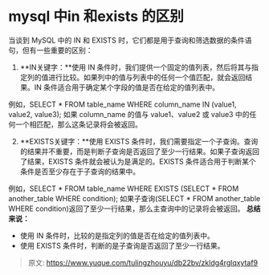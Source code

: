 # mysql 中in 和exists 的区别

当谈到 MySQL 中的 IN 和 EXISTS 时，它们都是用于查询和筛选数据的条件语句，但有一些重要的区别：

1. **IN关键字：**使用 IN 条件时，我们提供一个固定的值列表，然后将其与指定列的值进行比较。如果列中的值与列表中的任何一个值匹配，就会返回结果。IN 条件适合用于确定某个字段的值是否在给定的值列表中。

例如，SELECT * FROM table_name WHERE column_name IN (value1, value2, value3); 
如果 column_name 的值与 value1、value2 或 value3 中的任何一个相匹配，那么这条记录将会被返回。

2. **EXISTS关键字：**使用 EXISTS 条件时，我们需要指定一个子查询。查询的结果并不重要，而是判断子查询是否返回了至少一行结果。如果子查询返回了结果，EXISTS 条件就会被认为是满足的。EXISTS 条件适合用于判断某个条件是否至少存在于子查询的结果中。

例如，SELECT * FROM table_name WHERE EXISTS (SELECT * FROM another_table WHERE condition); 
如果子查询(SELECT * FROM another_table WHERE condition)返回了至少一行结果，那么主查询中的记录将会被返回。
**总结来说：**

- 使用 IN 条件时，比较的是指定列的值是否在给定的值列表中。
- 使用 EXISTS 条件时，判断的是子查询是否返回了至少一行结果。


> 原文: <https://www.yuque.com/tulingzhouyu/db22bv/zkldg4rglqxytaf9>